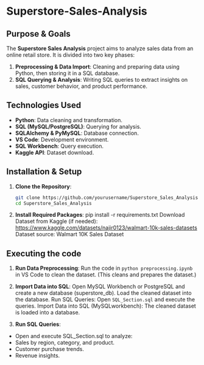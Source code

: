 # Superstore-Sales-Analysis

## Purpose & Goals
The **Superstore Sales Analysis** project aims to analyze sales data from an online retail store. It is divided into two key phases:
1. **Preprocessing & Data Import**: Cleaning and preparing data using Python, then storing it in a SQL database.
2. **SQL Querying & Analysis**: Writing SQL queries to extract insights on sales, customer behavior, and product performance.

## Technologies Used
- **Python**: Data cleaning and transformation.
- **SQL (MySQL/PostgreSQL)**: Querying for analysis.
- **SQLAlchemy & PyMySQL**: Database connection.
- **VS Code**: Development environment.
- **SQL Workbench**: Query execution.
- **Kaggle API**: Dataset download.

## Installation & Setup

1. **Clone the Repository**:
   ```bash
   git clone https://github.com/yourusername/Superstore_Sales_Analysis.git
   cd Superstore_Sales_Analysis
2. **Install Required Packages**:
pip install -r requirements.txt
Download Dataset from Kaggle (if needed): https://www.kaggle.com/datasets/najir0123/walmart-10k-sales-datasets
Dataset source: Walmart 10K Sales Dataset

## Executing the code
1. **Run Data Preprocessing**:
Run the code in `python preprocessing.ipynb` in VS Code to clean the dataset.
(This cleans and prepares the dataset.)

2. **Import Data into SQL**:
Open MySQL Workbench or PostgreSQL and create a new database (superstore_db).
Load the cleaned dataset into the database.
Run SQL Queries:
Open `SQL_Section.sql` and execute the queries.
Import Data into SQL (MySQLworkbench):
The cleaned dataset is loaded into a database.

3. **Run SQL Queries**:
- Open and execute SQL_Section.sql to analyze:
- Sales by region, category, and product.
- Customer purchase trends.
- Revenue insights.
